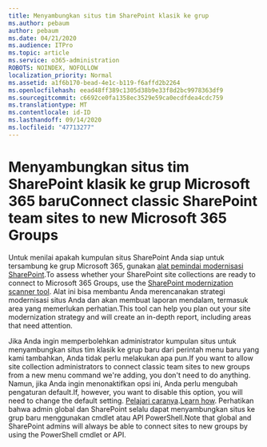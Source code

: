 ```yaml
---
title: Menyambungkan situs tim SharePoint klasik ke grup
ms.author: pebaum
author: pebaum
ms.date: 04/21/2020
ms.audience: ITPro
ms.topic: article
ms.service: o365-administration
ROBOTS: NOINDEX, NOFOLLOW
localization_priority: Normal
ms.assetid: a1f6b170-bead-4e1c-b119-f6affd2b2264
ms.openlocfilehash: eead48ff389c1305d38b9e33f8d2bc9978363df9
ms.sourcegitcommit: c6692ce0fa1358ec3529e59ca0ecdfdea4cdc759
ms.translationtype: MT
ms.contentlocale: id-ID
ms.lasthandoff: 09/14/2020
ms.locfileid: "47713277"
---
```

# <a name="connect-classic-sharepoint-team-sites-to-new-microsoft-365-groups"></a><span data-ttu-id="e951d-102">Menyambungkan situs tim SharePoint klasik ke grup Microsoft 365 baru</span><span class="sxs-lookup"><span data-stu-id="e951d-102">Connect classic SharePoint team sites to new Microsoft 365 Groups</span></span>

<span data-ttu-id="e951d-103">Untuk menilai apakah kumpulan situs SharePoint Anda siap untuk tersambung ke grup Microsoft 365, gunakan [alat pemindai modernisasi SharePoint](https://go.microsoft.com/fwlink/?linkid=873066).</span><span class="sxs-lookup"><span data-stu-id="e951d-103">To assess whether your SharePoint site collections are ready to connect to Microsoft 365 Groups, use the [SharePoint modernization scanner tool](https://go.microsoft.com/fwlink/?linkid=873066).</span></span> <span data-ttu-id="e951d-104">Alat ini bisa membantu Anda merencanakan strategi modernisasi situs Anda dan akan membuat laporan mendalam, termasuk area yang memerlukan perhatian.</span><span class="sxs-lookup"><span data-stu-id="e951d-104">This tool can help you plan out your site modernization strategy and will create an in-depth report, including areas that need attention.</span></span>
  
<span data-ttu-id="e951d-105">Jika Anda ingin memperbolehkan administrator kumpulan situs untuk menyambungkan situs tim klasik ke grup baru dari perintah menu baru yang kami tambahkan, Anda tidak perlu melakukan apa pun.</span><span class="sxs-lookup"><span data-stu-id="e951d-105">If you want to allow site collection administrators to connect classic team sites to new groups from a new menu command we're adding, you don't need to do anything.</span></span> <span data-ttu-id="e951d-106">Namun, jika Anda ingin menonaktifkan opsi ini, Anda perlu mengubah pengaturan default.</span><span class="sxs-lookup"><span data-stu-id="e951d-106">If, however, you want to disable this option, you will need to change the default setting.</span></span> <span data-ttu-id="e951d-107">[Pelajari caranya](https://go.microsoft.com/fwlink/?linkid=2004316).</span><span class="sxs-lookup"><span data-stu-id="e951d-107">[Learn how](https://go.microsoft.com/fwlink/?linkid=2004316).</span></span> <span data-ttu-id="e951d-108">Perhatikan bahwa admin global dan SharePoint selalu dapat menyambungkan situs ke grup baru menggunakan cmdlet atau API PowerShell.</span><span class="sxs-lookup"><span data-stu-id="e951d-108">Note that global and SharePoint admins will always be able to connect sites to new groups by using the PowerShell cmdlet or API.</span></span>
  

